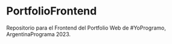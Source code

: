 # PortfolioFrontend
Repositorio para el Frontend del Portfolio Web de #YoProgramo, ArgentinaPrograma 2023.
